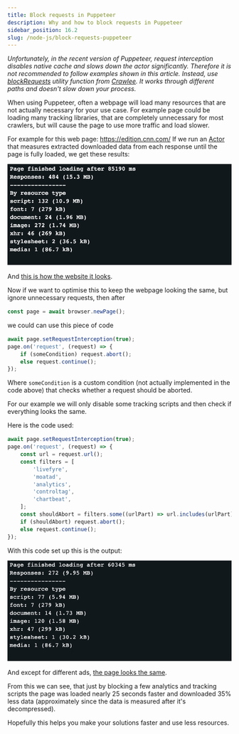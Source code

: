 ```yaml
---
title: Block requests in Puppeteer
description: Why and how to block requests in Puppeteer
sidebar_position: 16.2
slug: /node-js/block-requests-puppeteer
---
```


_Unfortunately, in the recent version of Puppeteer, request interception disables native cache and slows down the actor significantly. Therefore it is not recommended to follow examples shown in this article. Instead, use_ [_blockRequests_]([/sdk/js/docs/api/puppeteer#puppeteerblockrequestspage-options-promise](https://crawlee.dev/api/puppeteer-crawler/namespace/puppeteerUtils#BlockRequestsOptions)) _utility function from_ [_Crawlee_](https://crawlee.dev/)_. It works through different paths and doesn't slow down your process._

When using Puppeteer, often a webpage will load many resources that are not actually necessary for your use case. For example page could be loading many tracking libraries, that are completely unnecessary for most crawlers, but will cause the page to use more traffic and load slower.

For example for this web page: <https://edition.cnn.com/>
If we run an [Actor](https://www.apify.com/jaroslavhejlek/measure-downloaded-bytes) that measures extracted downloaded data from each response until the page is fully loaded, we get these results:

![Actor loading](./images/actor-load.png)


And [this is how the website it looks](https://api.apify.com/v2/key-value-stores/sE2s9WmvoWFZhTff7/records/debug-screen.png?disableRedirect=true).

Now if we want to optimise this to keep the webpage looking the same, but ignore unnecessary requests, then after

```js
const page = await browser.newPage();
```

we could can use this piece of code

```js
await page.setRequestInterception(true);
page.on('request', (request) => {
    if (someCondition) request.abort();
    else request.continue();
});
```

Where `someCondition` is a custom condition (not actually implemented in the code above) that checks whether a request should be aborted.

For our example we will only disable some tracking scripts and then check if everything looks the same.

Here is the code used:

```js
await page.setRequestInterception(true);
page.on('request', (request) => {
    const url = request.url();
    const filters = [
        'livefyre',
        'moatad',
        'analytics',
        'controltag',
        'chartbeat',
    ];
    const shouldAbort = filters.some((urlPart) => url.includes(urlPart));
    if (shouldAbort) request.abort();
    else request.continue();
});
```

With this code set up this is the output:

![Improved actor loading](./images/improved-actor-loading.png)


And except for different ads, [the page looks the same](https://api.apify.com/v2/key-value-stores/fP9S5c2yBGHdcrga3/records/debug-screen.png?disableRedirect=true).

From this we can see, that just by blocking a few analytics and tracking scripts the page was loaded nearly 25 seconds faster and downloaded 35% less data (approximately since the data is measured after it's decompressed).

Hopefully this helps you make your solutions faster and use less resources.
